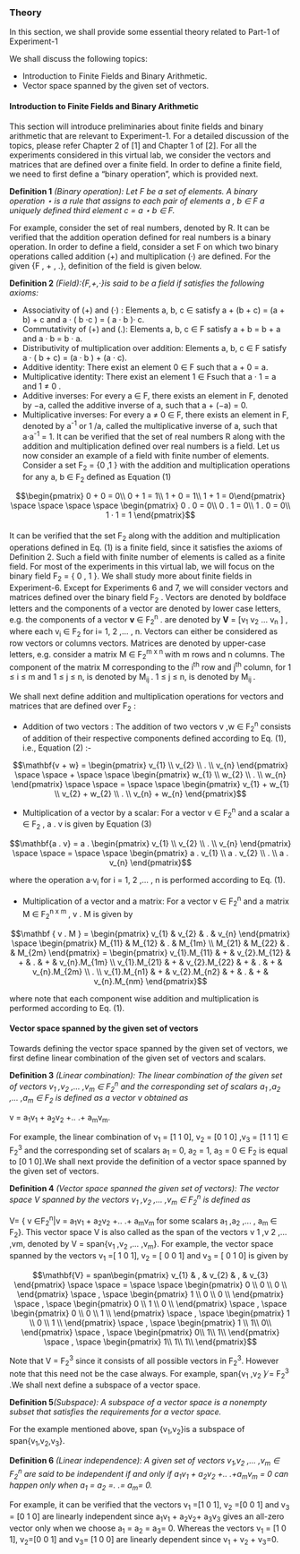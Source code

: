 ###  Theory 
In this section, we shall provide some essential theory related to Part-1 of Experiment-1

We shall discuss the following topics:
- Introduction to Finite Fields and Binary Arithmetic.
- Vector space spanned by the given set of vectors.

#### Introduction to Finite Fields and Binary Arithmetic

This section will introduce preliminaries about finite fields and binary arithmetic
that are relevant to Experiment-1. For a detailed discussion of the topics, please refer
Chapter 2 of [1] and Chapter 1 of [2]. For all the experiments considered in this virtual
lab, we consider the vectors and matrices that are defined over a finite field. In order
to define a finite field, we need to first define a “binary operation”, which is provided
next.

**Definition 1** _(Binary operation): Let F be a set of elements. A binary  operation ⋆ is
a rule that assigns to each pair of  elements a , b ∈ F a uniquely defined third element
c = a ⋆ b ∈ F._


For example, consider the set of real numbers, denoted by R. It can be verified
that the addition operation defined for real numbers is a binary operation. In order to
define a field, consider a set F on which two binary operations called addition (+) and
multiplication (·) are defined. For the given {F , + , .}, definition of the field is given below.


**Definition 2** _(Field):{F,+,·}is said to be a field if satisfies the following axioms:_

- Associativity of (+) and (·) : Elements a, b, c ∈  satisfy a + (b + c) = (a + b) + c
    and a · ( b ·c ) = ( a · b )· c.
- Commutativity of (+) and (.):  Elements a, b, c ∈ F  satisfy a  +  b  =  b  +  a and
    a  ·  b  =  b  ·  a.
- Distributivity of multiplication over addition: Elements a, b, c ∈ F  satisfy a · ( b +
    c) = (a · b ) + (a · c).
- Additive identity: There exist an element 0 ∈ F such that a + 0 = a.
- Multiplicative identity: There exist an element 1 ∈ Fsuch that a · 1 = a and 1 ≠ 0 .
- Additive inverses: For every a ∈ F, there exists an element in F, denoted by −a,
    called the additive inverse of a, such that a + (−a) = 0.
- Multiplicative inverses: For every a ≠ 0 ∈ F, there exists an element in F, denoted
    by a<sup>-1</sup> or 1 /a, called the multiplicative inverse of a, such that a·a<sup>-1</sup> = 1.
It can be verified that the set of real numbers R along with the addition and multiplication defined over 
real numbers is a field. Let us now consider an example of a field with finite number of elements. Consider a set F<sub>2</sub> = {0 ,1 } with the addition and
multiplication operations for  any a, b ∈ F<sub>2</sub> defined as Equation (1)


 $$\begin{pmatrix}
 0 + 0 = 0\\  
 0 + 1 = 1\\                         
 1 + 0 = 1\\   
 1 + 1 = 0\end{pmatrix} 
 \space
 \space
 \space
 \space
 \begin{pmatrix}
 0 . 0 = 0\\
 0 . 1 = 0\\
 1 . 0 = 0\\
 1 · 1 = 1
 \end{pmatrix}$$         
 
                                                  
#### 

It can be verified that the set F<sub>2</sub> along with the addition and multiplication operations
defined in Eq. (1) is a finite field, since it satisfies the axioms of Definition 2. Such a field
with finite number of elements is called as a finite field. For most of the experiments
in this virtual lab, we will focus on the binary field  F<sub>2</sub> = { 0 , 1 }. We shall study more
about finite fields in Experiment-6.
Except for Experiments 6 and 7, we will consider vectors and matrices defined over
the binary field F<sub>2</sub> . Vectors are denoted by boldface letters and the components of
a vector are denoted by lower case letters, e.g. the components of a  vector **v** ∈  F<sub>2</sub><sup>n</sup> .
are denoted by **V** =  [v<sub>1</sub>  v<sub>2</sub>  … v<sub>n</sub> ] , where each v<sub>i</sub> ∈ F<sub>2</sub> for i= 1, 2 ,... , n. Vectors can either be considered as row vectors or columns vectors.  Matrices are denoted by upper-case letters, e.g.
consider a matrix  M ∈  F<sub>2</sub><sup>m x n </sup> with m rows and n columns.
The component of the matrix M corresponding to  the i<sup>th</sup> row and j<sup>th</sup> column,
for 1 ≤ i ≤ m and 1 ≤ j ≤ n, is denoted by  M<sub>ij </sub>.
1 ≤ j ≤ n, is denoted by  M<sub>ij </sub>.


We shall next define addition and multiplication operations for vectors and matrices
that are defined over F<sub>2</sub> :

- Addition of two vectors : The addition of two vectors v ,w ∈ F<sub>2</sub><sup>n</sup> consists of addition
    of their respective components defined according to Eq. (1), i.e.,  Equation (2) :-

$$\mathbf{v + w} =  \begin{pmatrix}
                    v_{1}  \\
                    v_{2}  \\
                    .   \\
                    v_{n}  \end{pmatrix}
                    \space
                    \space
                    +
                    \space
                    \space
                    \begin{pmatrix}
                    w_{1}  \\
                    w_{2}  \\
                    .   \\
                    w_{n}  \end{pmatrix}
                    \space
                    \space
                    =
                    \space
                    \space
                    \begin{pmatrix}
                    v_{1} + w_{1}  \\
                    v_{2} + w_{2}  \\
                    .        \\
                    v_{n} + w_{n}  \end{pmatrix}$$
                    
                    
        



- Multiplication of a vector by a scalar: For a vector v ∈ F<sub>2</sub><sup>n</sup> and a scalar a ∈ F<sub>2</sub> ,
    a . v is given by  Equation (3)
    
$$\mathbf{a . v}  =  a . 
                     \begin{pmatrix}
                      v_{1}  \\
                      v_{2}  \\
                      .   \\
                      v_{n}   
                      \end{pmatrix}
                      \space
                      \space
                      =
                      \space
                      \space
                      \begin{pmatrix}
                       a . v_{1} \\
                       a . v_{2} \\
                         .    \\
                       a . v_{n} 
                       \end{pmatrix}$$
                      
        
where the operation a·v<sub>i</sub> for i = 1, 2 ,... , n is performed according to Eq. (1).
- Multiplication of a vector and a matrix: For a vector v ∈ F<sub>2</sub><sup>n</sup> and a matrix M ∈ F<sub>2</sub><sup>n x m </sup> , v . M is given by 

$$\mathbf { v . M }  =  \begin{pmatrix} v_{1} &  v_{2}  &  .  & v_{n} \end{pmatrix} 
                        \space
                        \begin{pmatrix} M_{11} & M_{12} &  .  & M_{1m} \\
                                        M_{21} & M_{22} &  .  & M_{2m} \end{pmatrix}
                        =
                        \begin{pmatrix} v_{1}.M_{11} & + & v_{2}.M_{12} & + & . & + & v_{n}.M_{1m} \\
                                        v_{1}.M_{21} & + & v_{2}.M_{22} & + & . & + & v_{n}.M_{2m} \\
                                                   . \\
                                        v_{1}.M_{n1} & + & v_{2}.M_{n2} & + & . & + & v_{n}.M_{nm} \end{pmatrix}$$

where note that each component wise addition and multiplication is performed according to Eq. (1).

#### Vector space spanned by the given set of vectors

Towards defining the vector space spanned by the given set of vectors, we first define
linear combination of the given set of vectors and scalars.

**Definition 3** _(Linear combination): The linear combination of the given set of vectors
v<sub>1</sub> ,v<sub>2</sub> ,... ,v<sub>m</sub> ∈ F<sub>2</sub><sup>n</sup> and the corresponding set of scalars a<sub>1</sub> ,a<sub>2</sub> ,... ,a<sub>m</sub> ∈ F<sub>2</sub> is defined
as a vector v obtained as_

v = a<sub>1</sub>v<sub>1</sub> + a<sub>2</sub>v<sub>2</sub> +.. .+ a<sub>m</sub>v<sub>m</sub>.


For example, the linear combination of v<sub>1</sub> = [1 1 0], v<sub>2</sub> = [0 1 0] ,v<sub>3</sub> = [1 1 1] ∈ F<sub>2</sub><sup>3</sup> and the corresponding set of scalars a<sub>1</sub> = 0, a<sub>2</sub> = 1, a<sub>3</sub> = 0 ∈ F<sub>2</sub> is equal to [0 1 0].We shall next provide the definition of a vector space spanned by
the given set of vectors.

**Definition 4** _(Vector space spanned the given set of vectors): The vector space V
spanned by the vectors v<sub>1</sub> ,v<sub>2</sub> ,... ,v<sub>m</sub> ∈ F<sub>2</sub><sup>n</sup> is defined as_

V= { v ∈F<sub>2</sub><sup>n</sup>|v = a<sub>1</sub>v<sub>1</sub> + a<sub>2</sub>v<sub>2</sub> +.. .+ a<sub>m</sub>v<sub>m</sub> for some scalars a<sub>1</sub> ,a<sub>2</sub> ,... , a<sub>m</sub> ∈ F<sub>2</sub>}.
This vector space V is also called as the span of the vectors v 1 ,v 2 ,... ,vm, denoted by V = span{v<sub>1</sub> ,v<sub>2</sub> ,... ,v<sub>m</sub>}.
  For example, the vector space spanned by the vectors v<sub>1</sub> =[ 1 0 1], v<sub>2</sub> = [ 0 0 1] and v<sub>3</sub> = [ 0 1 0] is given by
  
$$\mathbf{V} =  span\begin{pmatrix}
                v_{1} & , & v_{2} & , & v_{3}
                \end{pmatrix}
                \space
                \space
                =
                \space
                \space
                \begin{pmatrix}
                0 \\
                0 \\
                0 \\
                \end{pmatrix}
                \space
                ,
                \space
                \begin{pmatrix}
                1 \\
                0 \\
                0 \\
                \end{pmatrix}
                \space
                 ,
                \space
                \begin{pmatrix}
                0 \\
                1 \\
                0 \\
                \end{pmatrix}
                \space
                 ,
                \space
                \begin{pmatrix}
                0 \\
                0 \\
                1 \\
                \end{pmatrix}
                \space
                ,
                \space
                \begin{pmatrix}
                1 \\
                0 \\
                1 \\
                \end{pmatrix}
                \space
                ,
                \space
                \begin{pmatrix}
                1 \\
                1\\
                0\\
                \end{pmatrix}
                \space
                 ,
                \space
                \begin{pmatrix}
                0\\
                1\\
                1\\
                \end{pmatrix}
                \space
                ,
                \space
                \begin{pmatrix}
                1\\
                1\\
                1\\
                \end{pmatrix}$$


  Note that V = F<sub>2</sub><sup>3</sup> since it consists of all possible vectors in F<sub>2</sub><sup>3</sup>. However note that this need not be the case always. For example, span{v<sub>1</sub> ,v<sub>2</sub> } ̸= F<sub>2</sub><sup>3 </sup>.We shall next define a subspace of a vector space.

**Definition 5**_(Subspace): A subspace of a vector space is a nonempty subset that satisfies the requirements for a vector space._

For the example mentioned above, span {v<sub>1</sub>,v<sub>2</sub>}is a subspace of span{v<sub>1</sub>,v<sub>2</sub>,v<sub>3</sub>}.

**Definition 6** _(Linear independence): A given set of vectors v<sub>1</sub>,v<sub>2</sub> ,... ,v<sub>m</sub> ∈ F<sub>2</sub><sup>n</sup> are
said to be independent if and only if a<sub>1</sub>v<sub>1</sub> + a<sub>2</sub>v<sub>2</sub> +.. .+a<sub>m</sub>v<sub>m</sub> = 0 can happen only when a<sub>1</sub> = a<sub>2</sub> =. .= a<sub>m</sub>= 0._

For example, it can be verified that the vectors v<sub>1</sub> =[1 0 1], v<sub>2</sub> =[0 0 1] and v<sub>3</sub> = [0 1 0] are linearly independent since a<sub>1</sub>v<sub>1</sub> + a<sub>2</sub>v<sub>2</sub>+ a<sub>3</sub>v<sub>3</sub> gives an all-zero vector only when we choose a<sub>1</sub> = a<sub>2</sub> = a<sub>3</sub>= 0. Whereas the vectors v<sub>1</sub> = [1 0 1], v<sub>2</sub>=[0 0 1] and v<sub>3</sub>= [1 0 0] are linearly dependent since v<sub>1</sub> + v<sub>2</sub> + v<sub>3</sub>=0. 
